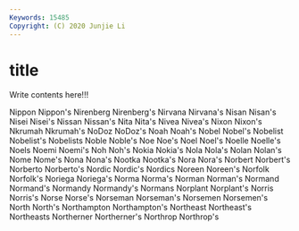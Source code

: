 ```yaml
---
Keywords: 15485
Copyright: (C) 2020 Junjie Li
---
```


# title

Write contents here!!!
 
Nippon 
Nippon's 
Nirenberg 
Nirenberg's 
Nirvana 
Nirvana's 
Nisan 
Nisan's 
Nisei
Nisei's 
Nissan 
Nissan's 
Nita 
Nita's 
Nivea 
Nivea's 
Nixon 
Nixon's 
Nkrumah
Nkrumah's 
NoDoz 
NoDoz's 
Noah 
Noah's 
Nobel 
Nobel's 
Nobelist 
Nobelist's 
Nobelists
Noble 
Noble's 
Noe 
Noe's 
Noel 
Noel's 
Noelle 
Noelle's 
Noels 
Noemi
Noemi's 
Noh 
Noh's 
Nokia 
Nokia's 
Nola 
Nola's 
Nolan 
Nolan's 
Nome
Nome's 
Nona 
Nona's 
Nootka 
Nootka's 
Nora 
Nora's 
Norbert 
Norbert's 
Norberto
Norberto's 
Nordic 
Nordic's 
Nordics 
Noreen 
Noreen's 
Norfolk 
Norfolk's 
Noriega 
Noriega's
Norma 
Norma's 
Norman 
Norman's 
Normand 
Normand's 
Normandy 
Normandy's 
Normans 
Norplant
Norplant's 
Norris 
Norris's 
Norse 
Norse's 
Norseman 
Norseman's 
Norsemen 
Norsemen's 
North
North's 
Northampton 
Northampton's 
Northeast 
Northeast's 
Northeasts 
Northerner 
Northerner's 
Northrop 
Northrop's
